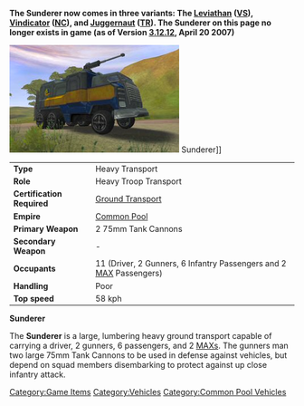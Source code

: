 **The Sunderer now comes in three variants: The
[Leviathan](Leviathan "wikilink") ([VS](VS "wikilink")),
[Vindicator](Vindicator "wikilink") ([NC](NC "wikilink")), and
[Juggernaut](Juggernaut "wikilink") ([TR](TR "wikilink")). The Sunderer
on this page no longer exists in game (as of Version
[3.12.12](3.12.12 "wikilink"), April 20 2007)**

![](images/Sunderer.jpg "fig:Sunderer.jpg") Sunderer\]\]

|                            |                                                                                      |
| -------------------------- | ------------------------------------------------------------------------------------ |
| **Type**                   | Heavy Transport                                                                      |
| **Role**                   | Heavy Troop Transport                                                                |
| **Certification Required** | [Ground Transport](Ground_Transport "wikilink")                                      |
| **Empire**                 | [Common Pool](Common_Pool "wikilink")                                                |
| **Primary Weapon**         | 2 75mm Tank Cannons                                                                  |
| **Secondary Weapon**       | \-                                                                                   |
| **Occupants**              | 11 (Driver, 2 Gunners, 6 Infantry Passengers and 2 [MAX](MAX "wikilink") Passengers) |
| **Handling**               | Poor                                                                                 |
| **Top speed**              | 58 kph                                                                               |

**Sunderer**

The **Sunderer** is a large, lumbering heavy ground transport capable of
carrying a driver, 2 gunners, 6 passengers, and 2
[MAXs](Mechanized_Armored_Exo-Suit "wikilink"). The gunners man two
large 75mm Tank Cannons to be used in defense against vehicles, but
depend on squad members disembarking to protect against up close
infantry attack.

[Category:Game Items](Category:Game_Items "wikilink")
[Category:Vehicles](Category:Vehicles "wikilink") [Category:Common Pool
Vehicles](Category:Common_Pool_Vehicles "wikilink")

